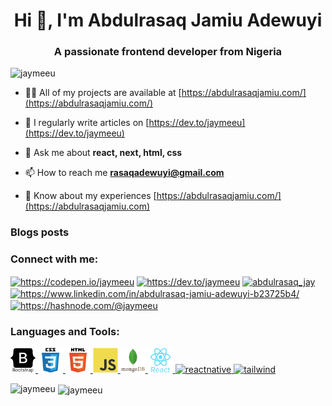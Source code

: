 <h1 align="center">Hi 👋, I'm Abdulrasaq Jamiu Adewuyi</h1>
<h3 align="center">A passionate frontend developer from Nigeria</h3>

<p align="left"> <img src="https://komarev.com/ghpvc/?username=jaymeeu&label=Profile%20views&color=0e75b6&style=flat" alt="jaymeeu" /> </p>

- 👨‍💻 All of my projects are available at [https://abdulrasaqjamiu.com/](https://abdulrasaqjamiu.com/)

- 📝 I regularly write articles on [https://dev.to/jaymeeu](https://dev.to/jaymeeu)

- 💬 Ask me about **react, next, html, css**

- 📫 How to reach me **rasaqadewuyi@gmail.com**

- 📄 Know about my experiences [https://abdulrasaqjamiu.com/](https://abdulrasaqjamiu.com)

### Blogs posts
<!-- BLOG-POST-LIST:START -->
<!-- BLOG-POST-LIST:END -->

<h3 align="left">Connect with me:</h3>
<p align="left">
<a href="https://codepen.io/jaymeeu" target="_blank"><img align="center" src="https://raw.githubusercontent.com/rahuldkjain/github-profile-readme-generator/master/src/images/icons/Social/codepen.svg" alt="https://codepen.io/jaymeeu" height="30" width="40" /></a>
<a href="https://dev.to/jaymeeu" target="_blank"><img align="center" src="https://raw.githubusercontent.com/rahuldkjain/github-profile-readme-generator/master/src/images/icons/Social/devto.svg" alt="https://dev.to/jaymeeu" height="30" width="40" /></a>
<a href="https://twitter.com/abdulrasaq_jay" target="_blank"><img align="center" src="https://raw.githubusercontent.com/rahuldkjain/github-profile-readme-generator/master/src/images/icons/Social/twitter.svg" alt="abdulrasaq_jay" height="30" width="40" /></a>
<a href="https://www.linkedin.com/in/abdulrasaq-jamiu-adewuyi-b23725b4/" target="blank"><img align="center" src="https://raw.githubusercontent.com/rahuldkjain/github-profile-readme-generator/master/src/images/icons/Social/linked-in-alt.svg" alt="https://www.linkedin.com/in/abdulrasaq-jamiu-adewuyi-b23725b4/" height="30" width="40" /></a>
<a href="https://hashnode.com/@jaymeeu" target="_blank"><img align="center" src="https://raw.githubusercontent.com/rahuldkjain/github-profile-readme-generator/master/src/images/icons/Social/hashnode.svg" alt="https://hashnode.com/@jaymeeu" height="30" width="40" /></a>
</p>

<h3 align="left">Languages and Tools:</h3>
<p align="left"> <a href="https://getbootstrap.com" target="_blank" rel="noreferrer"> <img src="https://raw.githubusercontent.com/devicons/devicon/master/icons/bootstrap/bootstrap-plain-wordmark.svg" alt="bootstrap" width="40" height="40"/> </a> <a href="https://www.w3schools.com/css/" target="_blank" rel="noreferrer"> <img src="https://raw.githubusercontent.com/devicons/devicon/master/icons/css3/css3-original-wordmark.svg" alt="css3" width="40" height="40"/> </a> <a href="https://www.w3.org/html/" target="_blank" rel="noreferrer"> <img src="https://raw.githubusercontent.com/devicons/devicon/master/icons/html5/html5-original-wordmark.svg" alt="html5" width="40" height="40"/> </a> <a href="https://developer.mozilla.org/en-US/docs/Web/JavaScript" target="_blank" rel="noreferrer"> <img src="https://raw.githubusercontent.com/devicons/devicon/master/icons/javascript/javascript-original.svg" alt="javascript" width="40" height="40"/> </a> <a href="https://www.mongodb.com/" target="_blank" rel="noreferrer"> <img src="https://raw.githubusercontent.com/devicons/devicon/master/icons/mongodb/mongodb-original-wordmark.svg" alt="mongodb" width="40" height="40"/> </a> <a href="https://reactjs.org/" target="_blank" rel="noreferrer"> <img src="https://raw.githubusercontent.com/devicons/devicon/master/icons/react/react-original-wordmark.svg" alt="react" width="40" height="40"/> </a> <a href="https://reactnative.dev/" target="_blank" rel="noreferrer"> <img src="https://reactnative.dev/img/header_logo.svg" alt="reactnative" width="40" height="40"/> </a> <a href="https://tailwindcss.com/" target="_blank" rel="noreferrer"> <img src="https://www.vectorlogo.zone/logos/tailwindcss/tailwindcss-icon.svg" alt="tailwind" width="40" height="40"/> </a> </p>

<p><img align="left" src="https://github-readme-stats.vercel.app/api/top-langs?username=jaymeeu&show_icons=true&locale=en&layout=compact" alt="jaymeeu" /></p>

<p>&nbsp;<img align="center" src="https://github-readme-stats.vercel.app/api?username=jaymeeu&show_icons=true&locale=en" alt="jaymeeu" /></p>
